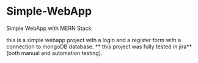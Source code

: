 # Simple-WebApp
Simple WebApp with MERN Stack.

this is a simple webapp project with a login and a register form with a connection to mongoDB database.
** this project was fully tested in jira** (both manual and automation testing).
